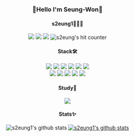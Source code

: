 <div align="center">

  ### 👋Hello I'm Seung-Won👋

</div>
  
<div align="center">
  
  #### s2eung1👩🏻‍💻
  <a href="https://github.com/s2eung1"><img src="https://img.shields.io/badge/GitHub-181717?style=flat-square&logo=GitHub&logoColor=white"/></a>
  <a href="https://www.instagram.com/s2eung_1" target="_blank"><img src="https://img.shields.io/badge/Instagram-E4405F?style=flat-square&logo=Instagram &logoColor=white"/></a>
  <a href="https://www.acmicpc.net/user/s2eung1"><img src="https://img.shields.io/badge/BaekJoon-2FA4FF?style=flat-square&logo=Bilibili&logoColor=white"/></a>
  <img src="https://hits.seeyoufarm.com/api/count/incr/badge.svg?url=https%3A%2F%2Fgithub.com%2Fdoputer&count_bg=%2379C83D&title_bg=%23555555&icon=ghostery.svg&icon_color=%23FFFFFF&title=hits&edge_flat=false" alt="s2eung's hit counter"/>

  #### Stack🛠
  <img src="https://img.shields.io/badge/C-1B1A17?style=flat-square&logo=C&logoColor=white"/>
  <img src="https://img.shields.io/badge/C++-00599C?style=flat-square&logo=c%2B%2B&logoColor=white">
  <img src="https://img.shields.io/badge/Python-3776AB?style=flat-square&logo=python&logoColor=white"> 
  <img src="https://img.shields.io/badge/HTML-E34F26?style=flat-square&logo=html5&logoColor=white"> 
  <img src="https://img.shields.io/badge/CSS-1572B6?style=flat-square&logo=css3&logoColor=white"> 
  <img src="https://img.shields.io/badge/JavaXcript-F7DF1E?style=flat-square&logo=javascript&logoColor=white"><br>
  <img src="https://img.shields.io/badge/MySQL-4479A1?style=flat-square&logo=mysql&logoColor=white">
  <img src="https://img.shields.io/badge/MongoDB-47A248?style=flat-square&logo=MongoDB&logoColor=white">
  <img src="https://img.shields.io/badge/React-61DAFB?style=flat-square&logo=react&logoColor=black">
  <img src="https://img.shields.io/badge/Angular.js-DD0031?style=flat-square&logo=angularjs&logoColor=white">
  <img src="https://img.shields.io/badge/Node.js-339933?style=flat-square&logo=Node.js&logoColor=white">
  <br>
  
  #### Study🌱
  <a href="https://solved.ac/profile/s2eung1"><img src="http://mazandi.herokuapp.com/api?handle=s2eung1&theme=warm" /></a>
  

  #### Stats✨
 ![s2eung1's github stats](https://github-readme-stats.vercel.app/api?username=s2eung1&show_icons=true)
[![s2eung1's github stats](https://github-readme-stats.vercel.app/api/top-langs/?username=s2eung1&show_icons=true&hide_border=true&title_color=004386&icon_color=004386&layout=compact)](https://github.com/s2eung1)    
</div>

<!--
**s2eung1/s2eung1** is a ✨ _special_ ✨ repository because its `README.md` (this file) appears on your GitHub profile.

Here are some ideas to get you started:

- 🔭 I’m currently working on ...
- 🌱 I’m currently learning ...
- 👯 I’m looking to collaborate on ...
- 🤔 I’m looking for help with ...
- 💬 Ask me about ...
- 📫 How to reach me: ...
- 😄 Pronouns: ...
- ⚡ Fun fact: ...
-->
